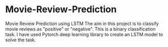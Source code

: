 # Movie-Review-Prediction
Movie Review Prediction  using LSTM
The aim in this project is to classify movie reviews as "positive" or "negative". This is a binary classification task. I have used Pytorch deep learning library to create an LSTM model to solve the task.

